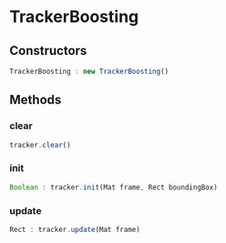 # TrackerBoosting

<a name="constructors"></a>

## Constructors
``` javascript
TrackerBoosting : new TrackerBoosting()
```

## Methods

<a name="clear"></a>

### clear
``` javascript
tracker.clear()
```

<a name="init"></a>

### init
``` javascript
Boolean : tracker.init(Mat frame, Rect boundingBox)
```

<a name="update"></a>

### update
``` javascript
Rect : tracker.update(Mat frame)
```